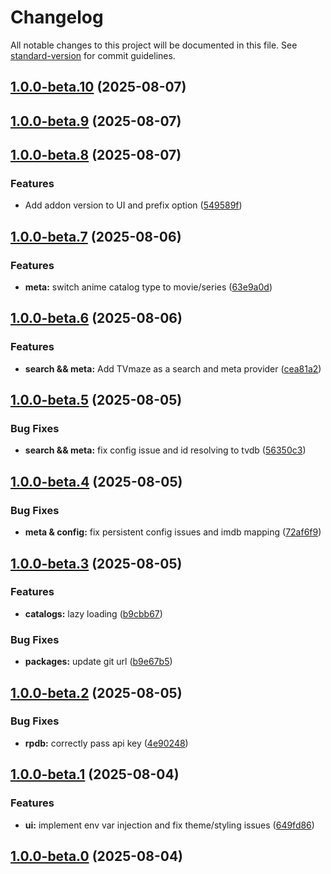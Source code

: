 # Changelog

All notable changes to this project will be documented in this file. See [standard-version](https://github.com/conventional-changelog/standard-version) for commit guidelines.

## [1.0.0-beta.10](https://github.com/cedya77/aiometadata/compare/v1.0.0-beta.9...v1.0.0-beta.10) (2025-08-07)

## [1.0.0-beta.9](https://github.com/cedya77/aiometadata/compare/v1.0.0-beta.8...v1.0.0-beta.9) (2025-08-07)

## [1.0.0-beta.8](https://github.com/cedya77/aiometadata/compare/v1.0.0-beta.7...v1.0.0-beta.8) (2025-08-07)


### Features

* Add addon version to UI and prefix option ([549589f](https://github.com/cedya77/aiometadata/commit/549589f3c7dde40d04a7fedf77d2f5e1a044ef22))

## [1.0.0-beta.7](https://github.com/cedya77/aiometadata/compare/v1.0.0-beta.6...v1.0.0-beta.7) (2025-08-06)


### Features

* **meta:** switch anime catalog type to movie/series ([63e9a0d](https://github.com/cedya77/aiometadata/commit/63e9a0dffd3d955951b71626ae5e44a1e9fdf0d7))

## [1.0.0-beta.6](https://github.com/cedya77/aiometadata/compare/v1.0.0-beta.5...v1.0.0-beta.6) (2025-08-06)


### Features

* **search && meta:** Add TVmaze as a search and meta provider ([cea81a2](https://github.com/cedya77/aiometadata/commit/cea81a2b9391e76d52ea1c1f74cf5cdc7792aa22))

## [1.0.0-beta.5](https://github.com/cedya77/aiometadata/compare/v1.0.0-beta.4...v1.0.0-beta.5) (2025-08-05)


### Bug Fixes

* **search && meta:** fix config issue and id resolving to tvdb ([56350c3](https://github.com/cedya77/aiometadata/commit/56350c38d094f6a7428047c43c9ba3e6a8a190a2))

## [1.0.0-beta.4](https://github.com/cedya77/aiometadata/compare/v1.0.0-beta.3...v1.0.0-beta.4) (2025-08-05)


### Bug Fixes

* **meta & config:** fix persistent config issues and imdb mapping ([72af6f9](https://github.com/cedya77/aiometadata/commit/72af6f9c77e7e5c212072f519da325146561363b))

## [1.0.0-beta.3](https://github.com/cedya77/aiometadata/compare/v1.0.0-beta.2...v1.0.0-beta.3) (2025-08-05)


### Features

* **catalogs:** lazy loading ([b9cbb67](https://github.com/cedya77/aiometadata/commit/b9cbb67085f188246742eb261828ba1b13376a1f))


### Bug Fixes

* **packages:** update git url ([b9e67b5](https://github.com/cedya77/aiometadata/commit/b9e67b5f42bfb96d4a09f03272bdafa969bf1c21))

## [1.0.0-beta.2](https://github.com/mrcanelas/tmdb-addon/compare/v1.0.0-beta.1...v1.0.0-beta.2) (2025-08-05)


### Bug Fixes

* **rpdb:** correctly pass api key ([4e90248](https://github.com/mrcanelas/tmdb-addon/commit/4e90248bcfda30d41f36c547381e96ed57184209))

## [1.0.0-beta.1](https://github.com/mrcanelas/tmdb-addon/compare/v1.0.0-beta.0...v1.0.0-beta.1) (2025-08-04)


### Features

* **ui:** implement env var injection and fix theme/styling issues ([649fd86](https://github.com/mrcanelas/tmdb-addon/commit/649fd86f7fe4a074bba5720c780dd1cb88368a64))

## [1.0.0-beta.0](https://github.com/mrcanelas/tmdb-addon/compare/v5.0.1-dev.0...v1.0.0-beta.0) (2025-08-04)
